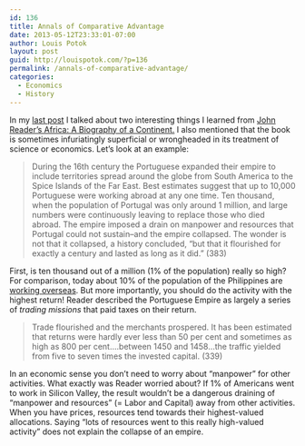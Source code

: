 ```yaml
---
id: 136
title: Annals of Comparative Advantage
date: 2013-05-12T23:33:01-07:00
author: Louis Potok
layout: post
guid: http://louispotok.com/?p=136
permalink: /annals-of-comparative-advantage/
categories:
  - Economics
  - History
---
```

In my [last post](http://louispotok.com/africa-reproductive-strategies-and-the-value-of-gold/) I talked about two interesting things I learned from [John Reader&#8217;s Africa: A Biography of a Continent.](http://www.amazon.com/Africa-Biography-Continent-John-Reader/dp/067973869X) I also mentioned that the book is sometimes infuriatingly superficial or wrongheaded in its treatment of science or economics. Let&#8217;s look at an example:

> During the 16th century the Portuguese expanded their empire to include territories spread around the globe from South America to the Spice Islands of the Far East. Best estimates suggest that up to 10,000 Portuguese were working abroad at any one time. Ten thousand, when the population of Portugal was only around 1 million, and large numbers were continuously leaving to replace those who died abroad. The empire imposed a drain on manpower and resources that Portugal could not sustain&#8211;and the empire collapsed. The wonder is not that it collapsed, a history concluded, &#8220;but that it flourished for exactly a century and lasted as long as it did.&#8221; (383)

First, is ten thousand out of a million (1% of the population) really so high? For comparison, today about 10% of the population of the Philippines are [working overseas](http://en.wikipedia.org/wiki/Overseas_Filipino). But more importantly, you should do the activity with the highest return! Reader described the Portuguese Empire as largely a series of _trading missions_ that paid taxes on their return.

> Trade flourished and the merchants prospered. It has been estimated that returns were hardly ever less than 50 per cent and sometimes as high as 800 per cent&#8230;.between 1450 and 1458&#8230;the traffic yielded from five to seven times the invested capital. (339)

In an economic sense you don&#8217;t need to worry about &#8220;manpower&#8221; for other activities. What exactly was Reader worried about? If 1% of Americans went to work in Silicon Valley, the result wouldn&#8217;t be a dangerous draining of &#8220;manpower and resources&#8221; (= Labor and Capital) away from other activities. When you have prices, resources tend towards their highest-valued allocations. Saying &#8220;lots of resources went to this really high-valued activity&#8221; does not explain the collapse of an empire.